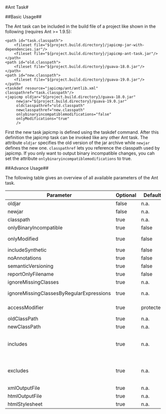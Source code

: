 #Ant Task#

##Basic Usage##

The Ant task can be included in the build file of a project like shown in the following (requires Ant >= 1.9.5):

```
<path id="task.classpath">
	<fileset file="${project.build.directory}/japicmp-jar-with-dependencies.jar"/>
	<fileset file="${project.build.directory}/japicmp-ant-task.jar"/>
</path>
<path id="old.classpath">
	<fileset file="${project.build.directory}/guava-18.0.jar"/>
</path>
<path id="new.classpath">
	<fileset file="${project.build.directory}/guava-19.0.jar"/>
</path>
<taskdef resource="japicmp/ant/antlib.xml" classpathref="task.classpath"/>
<japicmp oldjar="${project.build.directory}/guava-18.0.jar"
	 newjar="${project.build.directory}/guava-19.0.jar"
	 oldclasspathref="old.classpath"
	 newclasspathref="new.classpath"
	 onlybinaryincompatiblemodifications="false"
	 onlyModifications="true"
	 />
```

First the new task japicmp is defined using the taskdef command. After this definition the japicmp task can be
invoked like any other Ant task. The attribute `oldjar` specifies the old version of the jar archive while `newjar`
defines the new one. `classpathref` lets you reference the classpath used by japicmp. If you only want to output
binary incompatible changes, you cah set the attribute `onlybinaryincompatiblemodifications` to true.

##Advance Usage##

The following table gives an overview of all available parameters of the Ant task.

| Parameter | Optional | Default | Description |
|-----------|----------|---------|-------------|
| oldjar 									| false | n.a.  | Provides the path to the old version(s) of the jar(s). Use ; to separate jar files. |
| newjar 									| false | n.a.  | Provides the path to the new version(s) of the jar(s). Use ; to separate jar files. |
| classpath 								| true  | n.a.  | Defines the classpath used to compare old and new version. |
| onlyBinaryIncompatible 					| true  | false | If set to true, only binary incompatible changes are included. |
| onlyModified 								| true  | false | Outputs only modified classes/methods. If not set to true, all classes and methods are printed.|
| includeSynthetic 							| true  | false | If set to true, changes for synthetic classes and class members are tracked.|
| noAnnotations 							| true  | false | Setting this option to true disables the evaluation of annotations completely.|
| semanticVersioning 						| true  | false | Tells you which part of the version to increment. |
| reportOnlyFilename 						| true  | false | Reports just filenames (not full paths) in report description. |
| ignoreMissingClasses 						| true  | n.a.  | Ignores all superclasses/interfaces missing on the classpath. |
| ignoreMissingClassesByRegularExpressions 	| true  | n.a.  | Ignores only those superclasses/interface missing on the classpath that are selected by a regular expression. |
| accessModifier 							| true  | protected |  Sets the access modifier level (public, package, protected, private), which should be used.|      
| oldClassPath 								| true  | n.a.  | The classpath for the old version. |
| newClassPath 								| true  | n.a.  | The classpath for the new version. |
| includes 									| true  | n.a.  | Semicolon separated list of elements to include in the form package.Class#classMember, * can be used as wildcard. Annotations are given as FQN starting with @. Examples: mypackage;my.Class;other.Class#method(int,long);foo.Class#field;@my.Annotation.|
| excludes 									| true  | n.a.  | Semicolon separated list of elements to exclude in the form package.Class#classMember, * can be used as wildcard. Annotations are given as FQN starting with @. Examples: mypackage;my.Class;other.Class#method(int,long);foo.Class#field;@my.Annotation.|    
| xmlOutputFile 							| true  | n.a.  | Provides the path to the xml output file. |     
| htmlOutputFile 							| true  | n.a.  | Provides the path to the html output file. |
| htmlStylesheet 							| true  | n.a.  | Provides the path to your own stylesheet. |

